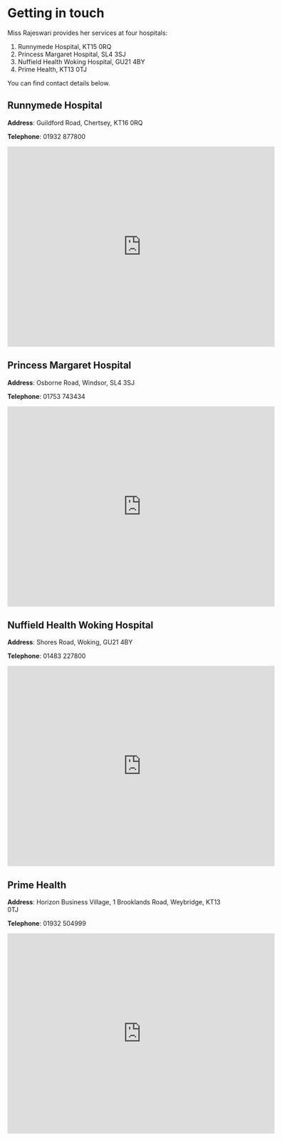 # Getting in touch

Miss Rajeswari provides her services at four hospitals:

1. Runnymede Hospital, KT15 0RQ
2. Princess Margaret Hospital, SL4 3SJ
3. Nuffield Health Woking Hospital, GU21 4BY
4. Prime Health, KT13 0TJ

You can find contact details below.

## Runnymede Hospital

**Address**: Guildford Road, Chertsey, KT16 0RQ

**Telephone**: 01932 877800

<iframe src="https://www.google.com/maps/embed?pb=!1m18!1m12!1m3!1d2490.3661380132753!2d-0.5261525482150317!3d51.37794847951393!2m3!1f0!2f0!3f0!3m2!1i1024!2i768!4f13.1!3m3!1m2!1s0x487677ae3acdf42b%3A0xfbda2c4eef7df913!2sThe%20Runnymede%20Hospital!5e0!3m2!1sen!2suk!4v1684686966237!5m2!1sen!2suk" width="600" height="450" style="border:0;" allowfullscreen="" loading="lazy" referrerpolicy="no-referrer-when-downgrade"></iframe>

## Princess Margaret Hospital

**Address**: Osborne Road, Windsor, SL4 3SJ

**Telephone**: 01753 743434

<iframe src="https://www.google.com/maps/embed?pb=!1m18!1m12!1m3!1d2485.097848755419!2d-0.6149766285032745!3d51.47471821427085!2m3!1f0!2f0!3f0!3m2!1i1024!2i768!4f13.1!3m3!1m2!1s0x48767afe37f7f33d%3A0xc15405bd068f7d14!2sThe%20Princess%20Margaret%20Hospital!5e0!3m2!1sen!2suk!4v1684687014104!5m2!1sen!2suk" width="600" height="450" style="border:0;" allowfullscreen="" loading="lazy" referrerpolicy="no-referrer-when-downgrade"></iframe>

## Nuffield Health Woking Hospital

**Address**: Shores Road, Woking, GU21 4BY

**Telephone**: 01483 227800

<iframe src="https://www.google.com/maps/embed?pb=!1m18!1m12!1m3!1d2492.867423940827!2d-0.5634770482162875!3d51.33195827950655!2m3!1f0!2f0!3f0!3m2!1i1024!2i768!4f13.1!3m3!1m2!1s0x4875d81c56af628d%3A0xc58a707a58b6ce88!2sNuffield%20Health%20Woking%20Hospital!5e0!3m2!1sen!2suk!4v1684687025226!5m2!1sen!2suk" width="600" height="450" style="border:0;" allowfullscreen="" loading="lazy" referrerpolicy="no-referrer-when-downgrade"></iframe>

## Prime Health

**Address**: Horizon Business Village, 1 Brooklands Road, Weybridge, KT13 0TJ

**Telephone**: 01932 504999

<iframe src="https://www.google.com/maps/embed?pb=!1m18!1m12!1m3!1d2492.3407667924635!2d-0.4665776482160424!3d51.34164417950826!2m3!1f0!2f0!3f0!3m2!1i1024!2i768!4f13.1!3m3!1m2!1s0x4875df546de0a119%3A0xdd1358756cd9886c!2sPrime%20Health%20Surrey!5e0!3m2!1sen!2suk!4v1684687039151!5m2!1sen!2suk" width="600" height="450" style="border:0;" allowfullscreen="" loading="lazy" referrerpolicy="no-referrer-when-downgrade"></iframe>
